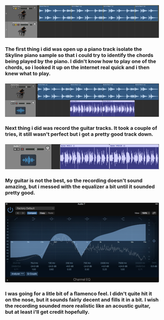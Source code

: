 ### ![L.1Pic](/images/Pianos.png)
### The first thing i did was open up a piano track isolate the Skyline piano sample so that i could try to identify the chords being played by the piano. I didn't know how to play one of the chords, so i looked it up on the internet real quick and i then knew what to play.
### ![L.1Pic](/images/GuitarPiano.png)
### Next thing i did was record the guitar tracks. It took a couple of tries, it still wasn't perfect but i got a pretty good track down.
### ![L.1Pic](/images/Guitar.png)
### My guitar is not the best, so the recording doesn't sound amazing, but i messed with the equalizer a bit until it sounded pretty good.
### ![L.1Pic](/images/EQ.png)
### I was going for a litle bit of a flamenco feel. I didn't quite hit it on the nose, but it sounds fairly decent and fills it in a bit. I wish the recording sounded more realistic like an acoustic guitar, but at least i'll get credit hopefully.
